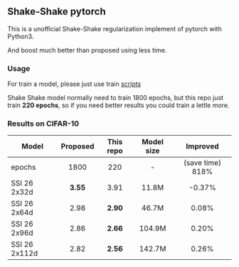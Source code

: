 ## Shake-Shake pytorch
This is a unofficial Shake-Shake regularization implement of pytorch
with Python3.

And boost much better than proposed using less time.
### Usage
For train a model, please just use train [scripts](./scripts)

Shake Shake model normally need to train 1800 epochs, but this repo just
train **220 epochs**, so if you need better results you could train a
lettle more. 

### Results on CIFAR-10 

Model        | Proposed | This repo|Model size| Improved |
-------      |:--------:|:--------:|:--------:|:--------:|
epochs       |1800      |220       |-         |(save time) 818%|
SSI 26 2x32d |**3.55**  |3.91      |11.8M     |-0.37%    |
SSI 26 2x64d |2.98	    |**2.90**  |46.7M     |0.08%     |
SSI 26 2x96d |2.86	    |**2.66**  |104.9M    |0.20%     |
SSI 26 2x112d|2.82	    |**2.56**  |142.7M    |0.26%     |

